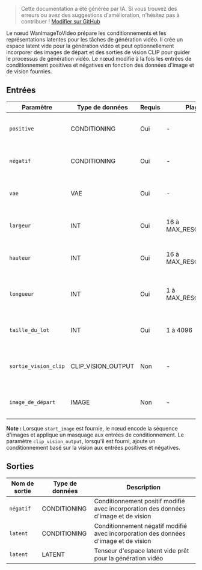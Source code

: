 > Cette documentation a été générée par IA. Si vous trouvez des erreurs ou avez des suggestions d'amélioration, n'hésitez pas à contribuer ! [Modifier sur GitHub](https://github.com/Comfy-Org/embedded-docs/blob/main/comfyui_embedded_docs/docs/WanImageToVideo/fr.md)

Le nœud WanImageToVideo prépare les conditionnements et les représentations latentes pour les tâches de génération vidéo. Il crée un espace latent vide pour la génération vidéo et peut optionnellement incorporer des images de départ et des sorties de vision CLIP pour guider le processus de génération vidéo. Le nœud modifie à la fois les entrées de conditionnement positives et négatives en fonction des données d'image et de vision fournies.

## Entrées

| Paramètre | Type de données | Requis | Plage | Description |
|-----------|-----------|----------|-------|-------------|
| `positive` | CONDITIONING | Oui | - | Conditionnement positif pour guider la génération |
| `négatif` | CONDITIONING | Oui | - | Conditionnement négatif pour guider la génération |
| `vae` | VAE | Oui | - | Modèle VAE pour encoder les images dans l'espace latent |
| `largeur` | INT | Oui | 16 à MAX_RESOLUTION | Largeur de la vidéo en sortie (par défaut : 832, pas : 16) |
| `hauteur` | INT | Oui | 16 à MAX_RESOLUTION | Hauteur de la vidéo en sortie (par défaut : 480, pas : 16) |
| `longueur` | INT | Oui | 1 à MAX_RESOLUTION | Nombre d'images dans la vidéo (par défaut : 81, pas : 4) |
| `taille_du_lot` | INT | Oui | 1 à 4096 | Nombre de vidéos à générer dans un lot (par défaut : 1) |
| `sortie_vision_clip` | CLIP_VISION_OUTPUT | Non | - | Sortie de vision CLIP optionnelle pour un conditionnement supplémentaire |
| `image_de_départ` | IMAGE | Non | - | Image de départ optionnelle pour initialiser la génération vidéo |

**Note :** Lorsque `start_image` est fournie, le nœud encode la séquence d'images et applique un masquage aux entrées de conditionnement. Le paramètre `clip_vision_output`, lorsqu'il est fourni, ajoute un conditionnement basé sur la vision aux entrées positives et négatives.

## Sorties

| Nom de sortie | Type de données | Description |
|-------------|-----------|-------------|
| `négatif` | CONDITIONING | Conditionnement positif modifié avec incorporation des données d'image et de vision |
| `latent` | CONDITIONING | Conditionnement négatif modifié avec incorporation des données d'image et de vision |
| `latent` | LATENT | Tenseur d'espace latent vide prêt pour la génération vidéo |
